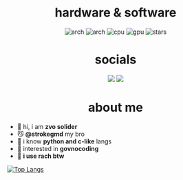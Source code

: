 <div align="center">
  <h1>hardware & software</h1>
</div>

<div align="center">
  <img alt="arch" src="https://img.shields.io/badge/main_OS-gray?style=for-the-badge&logo=archlinux&logoColor=white&label=arch&labelColor=blue">
  <img alt="arch" src="https://img.shields.io/badge/editor-gray?style=for-the-badge&logoColor=white&label=vscode&labelColor=blue">
  <img alt="cpu" src="https://img.shields.io/badge/i3--10105-gray?style=for-the-badge&logo=intel&logoColor=white&label=%20&labelColor=%230271c7">
  <img alt="gpu" src="https://img.shields.io/badge/gtx_1650-gray?style=for-the-badge&logo=nvidia&logoColor=white&label=%20&labelColor=%237fbd12">
  <img alt="stars" src="https://img.shields.io/github/stars/pablushaa?style=for-the-badge">
</div>

<div align="center">
  <h1>socials</h1>
</div>

<div align="center">
  <img src="https://img.shields.io/badge/Discord-gray?style=for-the-badge&logo=discord&logoColor=white&label=zvosolider&labelColor=%235865f2">
  <a href="https://t.me/zvosolider" target="_blank">
    <img src="https://img.shields.io/static/v1?message=Telegram&logo=telegram&label=&color=2CA5E0&logoColor=white&labelColor=&style=for-the-badge"/>
  </a>
</div>

<div align="center">
  <h1>about me</h1>
</div>

<p align="center">

- 👀 hi, i am **zvo solider**
- 😼 **@strokegmd** my bro
- 🧇 i know **python and c-like** langs
- 💩 interested in **govnocoding**
- 🐧 **i use rach btw**

[![Top Langs](https://github-readme-stats.vercel.app/api/top-langs/?username=pablushaa&theme=dark)](https://github.com/anuraghazra/github-readme-stats)
